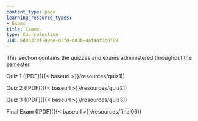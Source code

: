 ```yaml
---
content_type: page
learning_resource_types:
- Exams
title: Exams
type: CourseSection
uid: 6d93370f-896e-d5f8-ed3b-4af4af3c8709
---
```


This section contains the quizzes and exams administered throughout the semester.

Quiz 1 ([PDF]({{< baseurl >}}/resources/quiz1))

Quiz 2 ([PDF]({{< baseurl >}}/resources/quiz2))

Quiz 3 ([PDF]({{< baseurl >}}/resources/quiz3))

Final Exam ([PDF]({{< baseurl >}}/resources/final06))